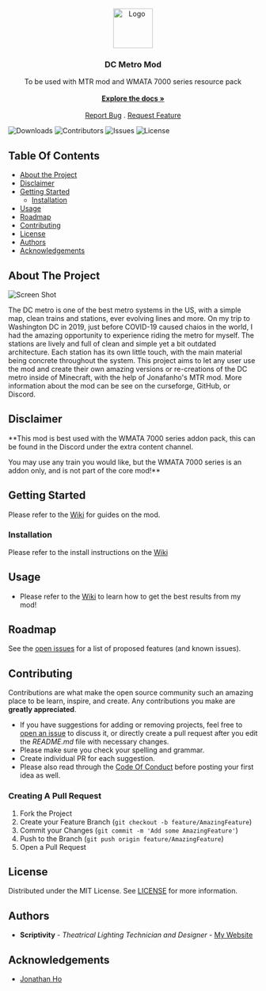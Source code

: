 <br/>
<p align="center">
  <a href="https://github.com/Scriptivity/DC-Metro-Mod">
    <img src="https://cdn.discordapp.com/attachments/926123952261193748/979142367888162836/scriptivity_logo_NEON.png" alt="Logo" width="80" height="80">
  </a>

  <h3 align="center">DC Metro Mod</h3>

  <p align="center">
    To be used with MTR mod and WMATA 7000 series resource pack
    <br/>
    <br/>
    <a href="https://github.com/Scriptivity/DC-Metro-Mod"><strong>Explore the docs »</strong></a>
    <br/>
    <br/>
    <a href="https://github.com/Scriptivity/DC-Metro-Mod/issues">Report Bug</a>
    .
    <a href="https://github.com/Scriptivity/DC-Metro-Mod/issues">Request Feature</a>
  </p>
</p>

![Downloads](https://img.shields.io/github/downloads/Scriptivity/DC-Metro-Mod/total) ![Contributors](https://img.shields.io/github/contributors/Scriptivity/DC-Metro-Mod?color=dark-green) ![Issues](https://img.shields.io/github/issues/Scriptivity/DC-Metro-Mod) ![License](https://img.shields.io/github/license/Scriptivity/DC-Metro-Mod) 

## Table Of Contents

* [About the Project](#about-the-project)
* [Disclaimer](#Disclaimer)
* [Getting Started](#getting-started)
  * [Installation](#installation)
* [Usage](#usage)
* [Roadmap](#roadmap)
* [Contributing](#contributing)
* [License](#license)
* [Authors](#authors)
* [Acknowledgements](#acknowledgements)

## About The Project

![Screen Shot](images/screenshot.png)

The DC metro is one of the best metro systems in the US, with a simple map, clean trains and stations, ever evolving lines and more.  On my trip to Washington DC in 2019, just before COVID-19 caused chaios in the world, I had the amazing opportunity to experience riding the metro for myself.  The stations are lively and full of clean and simple yet a bit outdated architecture.  Each station has its own little touch, with the main material being concrete throughout the system.  This project aims to let any user use the mod and create their own amazing versions or re-creations of the DC metro inside of Minecraft, with the help of Jonafanho's MTR mod.  More information about the mod can be see on the curseforge, GitHub, or Discord.

## Disclaimer

**This mod is best used with the WMATA 7000 series addon pack, this can be found in the Discord under the extra content channel.

You may use any train you would like, but the WMATA 7000 series is an addon only, and is not part of the core mod!**

## Getting Started

Please refer to the [Wiki](https://github.com/scriptivity/DC-Metro-Mod/wiki) for guides on the mod.


### Installation

Please refer to the install instructions on the [Wiki](https://github.com/Scriptivity/DC-Metro-Mod/wiki)

## Usage

* Please refer to the [Wiki](https://github.com/Scriptivity/DC-Metro-Mod/wiki) to learn how to get the best results from my mod!

## Roadmap

See the [open issues](https://github.com/Scriptivity/DC-Metro-Mod/issues) for a list of proposed features (and known issues).

## Contributing

Contributions are what make the open source community such an amazing place to be learn, inspire, and create. Any contributions you make are **greatly appreciated**.
* If you have suggestions for adding or removing projects, feel free to [open an issue](https://github.com/Scriptivity/DC-Metro-Mod/issues/new) to discuss it, or directly create a pull request after you edit the *README.md* file with necessary changes.
* Please make sure you check your spelling and grammar.
* Create individual PR for each suggestion.
* Please also read through the [Code Of Conduct](https://github.com/Scriptivity/DC-Metro-Mod/blob/main/CODE_OF_CONDUCT.md) before posting your first idea as well.

### Creating A Pull Request

1. Fork the Project
2. Create your Feature Branch (`git checkout -b feature/AmazingFeature`)
3. Commit your Changes (`git commit -m 'Add some AmazingFeature'`)
4. Push to the Branch (`git push origin feature/AmazingFeature`)
5. Open a Pull Request

## License

Distributed under the MIT License. See [LICENSE](https://github.com/Scriptivity/DC-Metro-Mod/blob/main/LICENSE.md) for more information.

## Authors

* **Scriptivity** - *Theatrical Lighting Technician and Designer* - [My Website](https://scriptivity.tk)

## Acknowledgements

* [Jonathan Ho](https://github.com/jonafanho)
